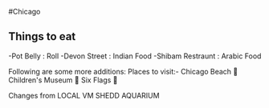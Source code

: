 #Chicago

## Things to eat

-Pot Belly : Roll
-Devon Street : Indian Food
-Shibam Restraunt : Arabic Food

Following are some more additions:
Places to visit:-
Chicago Beach  :beer:
Children's Museum :hotdog:
Six Flags :tomato:

Changes from LOCAL VM
SHEDD AQUARIUM
